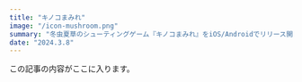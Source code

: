 ```yaml
---
title: "キノコまみれ"
image: "/icon-mushroom.png"
summary: "冬虫夏草のシューティングゲーム『キノコまみれ』をiOS/Androidでリリース開始！"
date: "2024.3.8"
---
```


この記事の内容がここに入ります。
